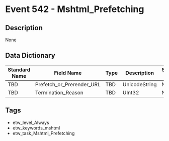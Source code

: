 # Event 542 - Mshtml_Prefetching

## Description
None

## Data Dictionary
|Standard Name|Field Name|Type|Description|Sample Value|
|---|---|---|---|---|
|TBD|Prefetch_or_Prerender_URL|TBD|UnicodeString|None|None|
|TBD|Termination_Reason|TBD|UInt32|None|None|

## Tags
* etw_level_Always
* etw_keywords_mshtml
* etw_task_Mshtml_Prefetching